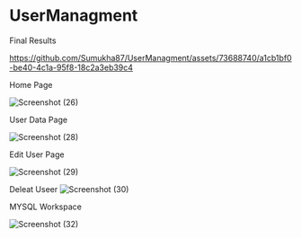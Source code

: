 # UserManagment
Final Results




https://github.com/Sumukha87/UserManagment/assets/73688740/a1cb1bf0-be40-4c1a-95f8-18c2a3eb39c4



Home Page

![Screenshot (26)](https://github.com/Sumukha87/UserManagment/assets/73688740/f8bcdcfd-973f-4ea4-a105-e1265cc7d671)

User Data Page


![Screenshot (28)](https://github.com/Sumukha87/UserManagment/assets/73688740/e1d18efe-9a6c-4bd8-b074-70b756288361)

Edit User Page

![Screenshot (29)](https://github.com/Sumukha87/UserManagment/assets/73688740/6c8d0924-d2d6-4c1f-a80f-c7c07a2a950a)


Deleat Useer
![Screenshot (30)](https://github.com/Sumukha87/UserManagment/assets/73688740/03c938cd-cba2-4602-ad3f-e1412690d7bc)


MYSQL Workspace



![Screenshot (32)](https://github.com/Sumukha87/UserManagment/assets/73688740/2e49174c-7d91-4eb1-8f9a-2f420ba59043)
